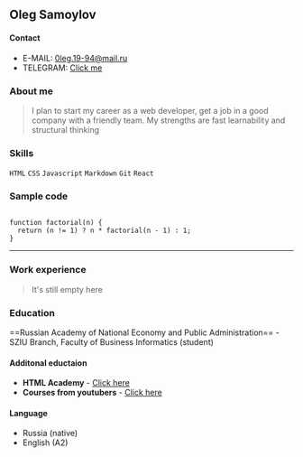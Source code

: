 ## **Oleg Samoylov**

#### **Contact**
- E-MAIL: 0leg.19-94@mail.ru
- TELEGRAM: [Click me](https://t.me/the_0_click)

### **About me**

>I plan to start my career as a web developer, get a job in a good company with a friendly team. My strengths are fast learnability and structural thinking

### **Skills**

`HTML` `CSS` `Javascript` `Markdown` `Git` `React`

###  **Sample code**

```

function factorial(n) {
  return (n != 1) ? n * factorial(n - 1) : 1;
}

```

---

### **Work experience**

> It's still empty here

### **Education**

==Russian Academy of National Economy and Public Administration== - SZIU Branch, Faculty of Business Informatics (student)

#### **Additonal eductaion**

- **HTML Academy** - [Click here](https://htmlacademy.ru/)
- **Courses from youtubers** - [Click here](https://www.youtube.com/c/FreelancerLifeStyle/playlists)

#### **Language**

- Russia (native)
- English (A2)
